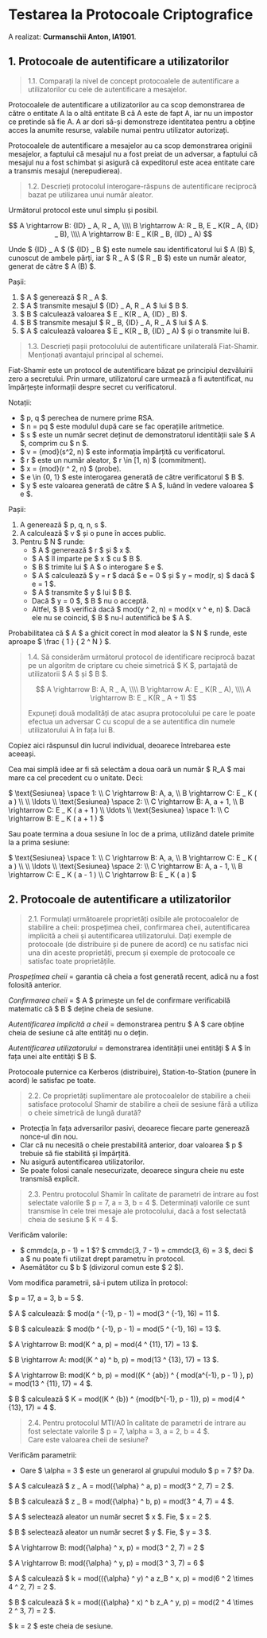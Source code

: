 # Testarea la Protocoale Criptografice

A realizat: **Curmanschii Anton, IA1901**.


## 1. Protocoale de autentificare a utilizatorilor

> 1.1. Comparați la nivel de concept protocoalele de autentificare a utilizatorilor cu cele de autentificare a mesajelor.

Protocoalele de autentificare a utilizatorilor au ca scop demonstrarea de către o entitate A la o altă entitate B că A este de fapt A, iar nu un impostor ce pretinde să fie A. 
A ar dori să-și demonstreze identitatea pentru a obține acces la anumite resurse, valabile numai pentru utilizator autorizați.

Protocoalele de autentificare a mesajelor au ca scop demonstrarea originii mesajelor, a faptului că mesajul nu a fost preiat de un adversar, a faptului că mesajul nu a fost schimbat și asigură că expeditorul este acea entitate care a transmis mesajul (nerepudierea).


> 1.2. Descrieți protocolul interogare-răspuns de autentificare reciprocă bazat pe utilizarea unui număr aleator.

Următorul protocol este unul simplu și posibil.

$$ A \rightarrow B: {ID} _ A, R _ A, \\\\
B \rightarrow A: R _ B, E _ K(R _ A, {ID} _ B), \\\\
A \rightarrow B: E _ K(R _ B, {ID} _ A) $$

Unde $ {ID} _ A $ ($ {ID} _ B $) este numele sau identificatorul lui $ A (B) $, cunoscut de ambele părți, iar $ R _ A $ ($ R _ B $) este un număr aleator, generat de către $ A (B) $.


Pașii:

1. $ A $ generează $ R _ A $.
2. $ A $ transmite mesajul $ {ID} _ A, R _ A $ lui $ B $.
3. $ B $ calculează valoarea $ E _ K(R _ A, {ID} _ B) $.
2. $ B $ transmite mesajul $ R _ B, {ID} _ A, R _ A $ lui $ A $.
4. $ A $ calculează valoarea $ E _ K(R _ B, {ID} _ A) $ și o transmite lui B.


> 1.3. Descrieți pașii protocolului de autentificare unilaterală Fiat-Shamir. Menționați avantajul principal al schemei.

Fiat-Shamir este un protocol de autentificare băzat pe principiul dezvăluirii zero a secretului.
Prin urmare, utilizatorul care urmează a fi autentificat, nu împărțește informații despre secret cu verificatorul.

Notații:

- $ p, q $ perechea de numere prime RSA.
- $ n = pq $ este modulul după care se fac operațiile aritmetice.
- $ s $ este un număr secret deținut de demonstratorul identității sale $ A $, comprim cu $ n $.
- $ v = {mod}(s^2, n) $ este informația împărțită cu verificatorul.
- $ r $ este un număr aleator, $ r \in [1, n) $ (commitment).
- $ x = {mod}(r ^ 2, n) $ (probe).
- $ e \in \{0, 1\} $ este interogarea generată de către verificatorul $ B $.
- $ y $ este valoarea generată de către $ A $, luând în vedere valoarea $ e $.

Pașii:

1. A generează $ p, q, n, s $.
2. A calculează $ v $ și o pune în acces public.
3. Pentru $ N $ runde:
   * $ A $ generează $ r $ și $ x $.
   * $ A $ îl imparte pe $ x $ cu $ B $.
   * $ B $ trimite lui $ A $ o interogare $ e $.
   * $ A $ calculează $ y = r $ dacă $ e = 0 $ și $ y = mod(r, s) $ dacă $ e = 1 $.
   * $ A $ transmite $ y $ lui $ B $.
   * Dacă $ y = 0 $, $ B $ nu o acceptă.
   * Altfel, $ B $ verifică dacă $ mod(y ^ 2, n) = mod(x v ^ e, n) $. Dacă ele nu se coincid, $ B $ nu-l autentifică be $ A $.

Probabilitatea că $ A $ a ghicit corect în mod aleator la $ N $ runde, este aproape $ \frac { 1 } { 2 ^ N } $. 


> 1.4. Să considerăm următorul protocol de identificare reciprocă bazat pe un algoritm de criptare cu cheie simetrică $ K $, partajată de utilizatorii $ A $ și $ B $. 
> 
> 
> $$ A \rightarrow B: A, R _ A, \\\\
> B \rightarrow A: E _ K(R _ A), \\\\
> A \rightarrow B: E _ K(R _ A + 1) $$
> 
> Expuneți două modalități de atac asupra protocolului pe care 
> le poate efectua un adversar C  cu scopul de a se autentifica din numele utilizatorului A în fața lui B.

Copiez aici răspunsul din lucrul individual, deoarece întrebarea este aceeași.

Cea mai simplă idee ar fi să selectăm a doua oară un număr $ R_A $ mai mare ca cel precedent cu o unitate. Deci: 

$ \text{Sesiunea} \space 1: \\\\
C \rightarrow B: A, a, \\\\
B \rightarrow C: E _ K ( a ) \\\\ \\\\
\ldots \\\\
\text{Sesiunea} \space 2: \\\\
C \rightarrow B: A, a + 1, \\\\
B \rightarrow C: E _ K ( a + 1 ) \\\\
\ldots \\\\
\text{Sesiunea} \space 1: \\\\
C \rightarrow B: E _ K ( a + 1 ) $

Sau poate termina a doua sesiune în loc de a prima, utilizând datele primite la a prima sesiune:

$ \text{Sesiunea} \space 1: \\\\
C \rightarrow B: A, a, \\\\
B \rightarrow C: E _ K ( a ) \\\\ \\\\
\ldots \\\\
\text{Sesiunea} \space 2: \\\\
C \rightarrow B: A, a - 1, \\\\
B \rightarrow C: E _ K ( a - 1 ) \\\\
C \rightarrow B: E _ K ( a ) $


## 2. Protocoale de autentificare a utilizatorilor

> 2.1. Formulați următoarele proprietăți  osibile ale protocoalelor de stabilire a cheii: prospețimea cheii, confirmarea cheii, 
> autentificarea implicită a cheii și autentificarea utilizatorului. Dați exemple de protocoale (de distribuire și de punere de acord) 
> ce nu satisfac nici una din aceste proprietăți, precum și exemple de protocoale ce satisfac toate proprietățile. 

*Prospețimea cheii* = garantia că cheia a fost generată recent, adică nu a fost folosită anterior.

*Confirmarea cheii* = $ A $ primește un fel de confirmare verificabilă matematic că $ B $ deține cheia de sesiune.

*Autentificarea implicită a cheii* = demonstrarea pentru $ A $ care obține cheia de sesiune că alte entități nu o dețin.

*Autentificarea utilizatorului* = demonstrarea identității unei entități $ A $ în fața unei alte entități $ B $.

Protocoale puternice ca Kerberos (distribuire), Station-to-Station (punere în acord) le satisfac pe toate.

> 2.2. Ce proprietăți suplimentare ale protocoalelor de stabilire a cheii satisface protocolul Shamir de stabilire a cheii de sesiune 
> fără a utiliza o cheie simetrică de lungă durată? 


- Protecția în fața adversarilor pasivi, deoarece fiecare parte generează nonce-ul din nou. 
- Clar că nu necesită o cheie prestabilită anterior, doar valoarea $ p $ trebuie să fie stabilită și împărțită.
- Nu asigură autentificarea utilizatorilor.
- Se poate folosi canale nesecurizate, deoarece singura cheie nu este transmisă explicit.


> 2.3. Pentru protocolul Shamir în calitate de parametri de intrare au fost selectate valorile  $ p = 7, a = 3, b = 4 $. 
> Determinați valorile ce sunt transmise în cele trei mesaje ale protocolului, dacă a fost selectată cheia de sesiune $ K = 4 $.

Verificăm valorile: 
- $ cmmdc(a, p - 1) = 1 $? $ cmmdc(3, 7 - 1) = cmmdc(3, 6) = 3 $, deci $ a $ nu poate fi utilizat drept parametru în protocol.
- Asemătător cu $ b $ (divizorul comun este $ 2 $). 

Vom modifica parametrii, să-i putem utiliza în protocol:

$ p = 17, a = 3, b = 5 $.

$ A $ calculează: $ mod(a ^ {-1}, p - 1) = mod(3 ^ {-1}, 16) = 11 $.

$ B $ calculează: $ mod(b ^ {-1}, p - 1) = mod(5 ^ {-1}, 16) = 13 $.

$ A \rightarrow B: mod(K ^ a, p) = mod(4 ^ {11}, 17) = 13 $.

$ B \rightarrow A: mod((K ^ a) ^ b, p) = mod(13 ^ {13}, 17) = 13 $.

$ A \rightarrow B: mod(K ^ b, p) = mod((K ^ {ab}) ^ { mod(a^{-1}, p - 1) }, p) = mod(13 ^ {11}, 17) = 4 $.

$ B $ calculează $ K = mod((K ^ {b}) ^ {mod(b^{-1}, p - 1)}, p) = mod(4 ^ {13}, 17) = 4 $.

> 2.4. Pentru protocolul MTI/A0 în calitate de parametri de intrare au fost selectate valorile $ p = 7, \alpha = 3, a = 2, b = 4 $.  
> Care este valoarea cheii de sesiune?

Verificăm parametrii:
- Oare $ \alpha = 3 $ este un generarol al grupului modulo $ p = 7 $? Da.


$ A $ calculează $ z _ A = mod({\alpha} ^ a, p) = mod(3 ^ 2, 7) = 2 $.

$ B $ calculează $ z _ B = mod({\alpha} ^ b, p) = mod(3 ^ 4, 7) = 4 $.

$ A $ selectează aleator un număr secret $ x $. Fie, $ x = 2 $.

$ B $ selectează aleator un număr secret $ y $. Fie, $ y = 3 $.
<!-- 
$ A \rightarrow B: x $.

$ B \rightarrow A: y $. -->

$ A \rightarrow B: mod({\alpha} ^ x, p) = mod(3 ^ 2, 7) = 2 $

$ A \rightarrow B: mod({\alpha} ^ y, p) = mod(3 ^ 3, 7) = 6 $ 

$ A $ calculează $ k = mod(({\alpha} ^ y) ^ a z_B ^ x, p) = mod(6 ^ 2 \times 4 ^ 2, 7) = 2 $.

$ B $ calculează $ k = mod(({\alpha} ^ x) ^ b z_A ^ y, p) = mod(2 ^ 4 \times 2 ^ 3, 7) = 2 $.

$ k = 2 $ este cheia de sesiune.